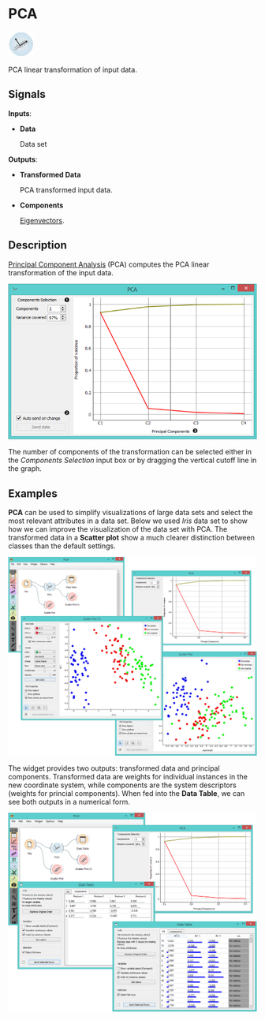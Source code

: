 PCA
===

![PCA](icons/pca.png)

PCA linear transformation of input data.

Signals
-------

**Inputs**:

- **Data**

  Data set

**Outputs**:

- **Transformed Data**

  PCA transformed input data.

- **Components**

  [Eigenvectors](https://en.wikipedia.org/wiki/Eigenvalues_and_eigenvectors).

Description
-----------

[Principal Component Analysis](https://en.wikipedia.org/wiki/Principal_component_analysis) (PCA) computes the PCA linear
transformation of the input data.

![PCA widget](images/PCA-stamped.png)

The number of components of the transformation can be selected
either in the *Components Selection* input box or by dragging the vertical
cutoff line in the graph.

Examples
--------

**PCA** can be used to simplify visualizations of large data sets and select the most relevant attributes in a data set. Below we
used *Iris* data set to show how we can improve the visualization of the data set with PCA. The transformed data in a **Scatter plot** show a much clearer distinction between classes than the default settings.

<img src="images/PCAExample.png" alt="image" width="600">

The widget provides two outputs: transformed data and principal components. Transformed 
data are weights for individual instances in the new coordinate system, while components are the system descriptors
(weights for princial components).
When fed into the **Data Table**, we can see both outputs in a numerical form.

<img src="images/PCAExample2.png" alt="image" width="600">
